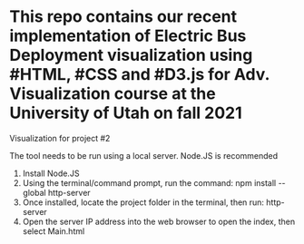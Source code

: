 # This repo contains our recent implementation of Electric Bus Deployment visualization using #HTML, #CSS and #D3.js for Adv. Visualization course at the University of Utah on fall 2021
Visualization for project #2

The tool needs to be run using a local server. Node.JS is recommended

1. Install Node.JS
2. Using the terminal/command prompt, run the command: npm install --global http-server
3. Once installed, locate the project folder in the terminal, then run: http-server
4. Open the server IP address into the web browser to open the index, then select Main.html
